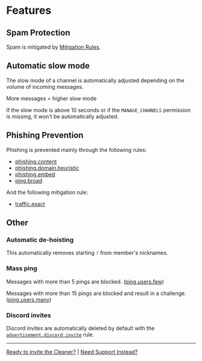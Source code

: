 
# Features

## Spam Protection

Spam is mitigated by [Mitigation Rules](mitigation.md).


## Automatic slow mode

The slow mode of a channel is automatically adjusted depending on the volume of incoming messages.

More messages = higher slow mode

If the slow mode is above 10 seconds or if the `MANAGE_CHANNELS` permission is missing, it won't be automatically adjusted.


## Phishing Prevention

Phishing is prevented mainly through the following rules:

- [phishing.content](rules.md#phishingcontent)
- [phishing.domain.heuristic](rules.md#phishingdomainheuristic)
- [phishing.embed](rules.md#phishingembed)
- [ping.broad](rules#pingbroad)

And the following mitigation rule:

- [traffic.exact](mitigation.md#trafficexact)


## Other

### Automatic de-hoisting

This automatically removes starting `!` from member's nicknames.


### Mass ping

Messages with more than 5 pings are blocked. ([ping.users.few](rules.md#pingusersfew))

Messages with more than 15 pings are blocked and result in a challenge. ([ping.users.many](rules.md#pingusersmany))


### Discord invites

Discord invites are automatically deleted by default with the [`advertisement.discord.invite`](rules.md#advertisementdiscordinvite) rule.



---

[Ready to invite the Cleaner?](/dash/) | [Need Support Instead?](/discord)
